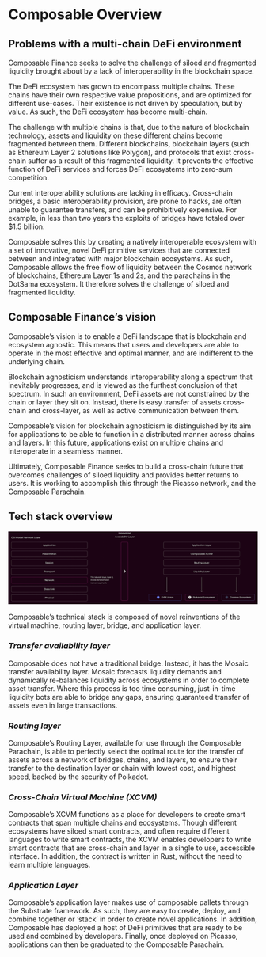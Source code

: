 # Composable Overview

## Problems with a multi-chain DeFi environment

Composable Finance seeks to solve the challenge of siloed and fragmented 
liquidity brought about by a lack of interoperability in the blockchain space.

The DeFi ecosystem has grown to encompass multiple chains. These chains have 
their own respective value propositions, and are optimized for different 
use-cases. Their existence is not driven by speculation, but by value. As such, 
the DeFi ecosystem has become multi-chain.

The challenge with multiple chains is that, due to the nature of blockchain 
technology, assets and liquidity on these different chains become fragmented 
between them. Different blockchains, blockchain layers (such as Ethereum Layer 2 
solutions like Polygon), and protocols that exist cross-chain suffer as a result 
of this fragmented liquidity. It prevents the effective function of DeFi 
services and forces DeFi ecosystems into zero-sum competition. 

Current interoperability solutions are lacking in efficacy. Cross-chain bridges, 
a basic interoperability provision, are prone to hacks, are often unable to 
guarantee transfers, and can be prohibitively expensive. For example, in less 
than two years the exploits of bridges have totaled over $1.5 billion. 

Composable solves this by creating a natively interoperable ecosystem with a set 
of innovative, novel DeFi primitive services that are connected between and 
integrated with major blockchain ecosystems. As such, Composable allows the free 
flow of liquidity between the Cosmos network of blockchains, Ethereum Layer 1s 
and 2s, and the parachains in the DotSama ecosystem. It therefore solves the 
challenge of siloed and fragmented liquidity.

## Composable Finance’s vision

Composable’s vision is to enable a DeFi landscape that is blockchain and 
ecosystem agnostic. This means that users and developers are able to operate in 
the most effective and optimal manner, and are indifferent to the underlying 
chain.

Blockchain agnosticism understands interoperability along a spectrum that 
inevitably progresses, and is viewed as the furthest conclusion of that 
spectrum. In such an environment, DeFi assets are not constrained by the chain 
or layer they sit on. Instead, there is easy transfer of assets cross-chain and 
cross-layer, as well as active communication between them. 

Composable’s vision for blockchain agnosticism is distinguished by its aim for 
applications to be able to function in a distributed manner across chains and 
layers. In this future, applications exist on multiple chains and interoperate 
in a seamless manner.

Ultimately, Composable Finance seeks to build a cross-chain future that 
overcomes challenges of siloed liquidity and provides better returns to users. 
It is working to accomplish this through the Picasso network, and the Composable 
Parachain.

## Tech stack overview

![tech-stack-overview](./tech-stack-overview.png)

Composable’s technical stack is composed of novel reinventions of the virtual 
machine, routing layer, bridge, and application layer.

### *Transfer availability layer*

Composable does not have a traditional bridge. Instead, it has the Mosaic 
transfer availability layer. Mosaic forecasts liquidity demands and dynamically 
re-balances liquidity across ecosystems in order to complete asset transfer. 
Where this process is too time consuming, just-in-time liquidity bots are able 
to bridge any gaps, ensuring guaranteed transfer of assets even in large 
transactions.

### *Routing layer*

Composable’s Routing Layer, available for use through the Composable Parachain, 
is able to perfectly select the optimal route for the transfer of assets across 
a network of bridges, chains, and layers, to ensure their transfer to the 
destination layer or chain with lowest cost, and highest speed, backed by the 
security of Polkadot.

### *Cross-Chain Virtual Machine (XCVM)*

Composable’s XCVM functions as a place for developers to create smart contracts 
that span multiple chains and ecosystems. Though different ecosystems have 
siloed smart contracts, and often require different languages to write smart 
contracts, the XCVM enables developers to write smart contracts that are 
cross-chain and layer in a single to use, accessible interface. In addition, the 
contract is written in Rust, without the need to learn multiple languages.

### *Application Layer*

Composable’s application layer makes use of composable pallets through the 
Substrate framework. As such, they are easy to create, deploy, and combine 
together or ‘stack’ in order to create novel applications. In addition, 
Composable has deployed a host of DeFi primitives that are ready to be used and 
combined by developers. Finally, once deployed on Picasso, applications can then 
be graduated to the Composable Parachain.

